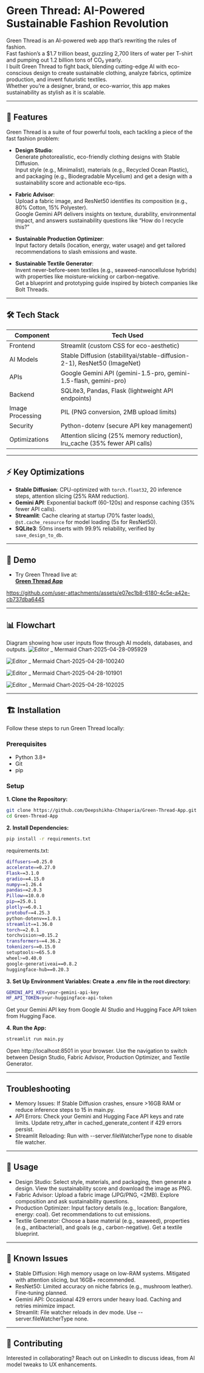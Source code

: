 
# Green Thread: AI-Powered Sustainable Fashion Revolution

Green Thread is an AI-powered web app that’s rewriting the rules of fashion.  
Fast fashion’s a $1.7 trillion beast, guzzling 2,700 liters of water per T-shirt and pumping out 1.2 billion tons of CO₂ yearly.  
I built Green Thread to fight back, blending cutting-edge AI with eco-conscious design to create sustainable clothing, analyze fabrics, optimize production, and invent futuristic textiles.  
Whether you’re a designer, brand, or eco-warrior, this app makes sustainability as stylish as it is scalable.

---

## 🚀 Features

Green Thread is a suite of four powerful tools, each tackling a piece of the fast fashion problem:

- **Design Studio**:  
  Generate photorealistic, eco-friendly clothing designs with Stable Diffusion.  
  Input style (e.g., Minimalist), materials (e.g., Recycled Ocean Plastic), and packaging (e.g., Biodegradable Mycelium) and get a design with a sustainability score and actionable eco-tips.

- **Fabric Advisor**:  
  Upload a fabric image, and ResNet50 identifies its composition (e.g., 80% Cotton, 15% Polyester).  
  Google Gemini API delivers insights on texture, durability, environmental impact, and answers sustainability questions like “How do I recycle this?”

- **Sustainable Production Optimizer**:  
  Input factory details (location, energy, water usage) and get tailored recommendations to slash emissions and waste.

- **Sustainable Textile Generator**:  
  Invent never-before-seen textiles (e.g., seaweed-nanocellulose hybrids) with properties like moisture-wicking or carbon-negative.  
  Get a blueprint and prototyping guide inspired by biotech companies like Bolt Threads.

---

## 🛠 Tech Stack

| Component          | Tech Used |
| ------------------ | --------- |
| Frontend           | Streamlit (custom CSS for eco-aesthetic) |
| AI Models          | Stable Diffusion (stabilityai/stable-diffusion-2-1), ResNet50 (ImageNet) |
| APIs               | Google Gemini API (gemini-1.5-pro, gemini-1.5-flash, gemini-pro) |
| Backend            | SQLite3, Pandas, Flask (lightweight API endpoints) |
| Image Processing   | PIL (PNG conversion, 2MB upload limits) |
| Security           | Python-dotenv (secure API key management) |
| Optimizations      | Attention slicing (25% memory reduction), lru_cache (35% fewer API calls) |

---

## ⚡ Key Optimizations

- **Stable Diffusion**: CPU-optimized with `torch.float32`, 20 inference steps, attention slicing (25% RAM reduction).
- **Gemini API**: Exponential backoff (60-120s) and response caching (35% fewer API calls).
- **Streamlit**: Cache clearing at startup (70% faster loads), `@st.cache_resource` for model loading (5s for ResNet50).
- **SQLite3**: 50ms inserts with 99.9% reliability, verified by `save_design_to_db`.

---

## 🎥 Demo

- Try Green Thread live at:  
  **[Green Thread App](https://green-thread-app.streamlit.app/)**


https://github.com/user-attachments/assets/e07ec1b8-6180-4c5e-a42e-cb737dba6445

---

## 📊 Flowchart

Diagram showing how user inputs flow through AI models, databases, and outputs. 
![Editor _ Mermaid Chart-2025-04-28-095929](https://github.com/user-attachments/assets/af6adc7b-bce0-4120-8b04-ef89083fabca)

![Editor _ Mermaid Chart-2025-04-28-100240](https://github.com/user-attachments/assets/1fb36d42-71ac-4d32-8a55-f0d41ceaac49)

![Editor _ Mermaid Chart-2025-04-28-101901](https://github.com/user-attachments/assets/2fb32561-3230-496e-83e6-1bcff61dad7f)

![Editor _ Mermaid Chart-2025-04-28-102025](https://github.com/user-attachments/assets/340b6ab9-78cc-4867-a727-cb19fe3adcb7)

---

## 🏗 Installation

Follow these steps to run Green Thread locally:

### Prerequisites

- Python 3.8+
- Git
- pip

### Setup

**1. Clone the Repository:**

```bash
git clone https://github.com/Deepshikha-Chhaperia/Green-Thread-App.git
cd Green-Thread-App
```

**2. Install Dependencies:**
```bash
pip install -r requirements.txt
```

requirements.txt:
```bash
diffusers==0.25.0
accelerate==0.27.0
Flask==3.1.0
gradio==4.15.0
numpy==1.26.4
pandas==2.0.3
Pillow==10.0.0
pip==25.0.1
plotly==6.0.1
protobuf==4.25.3
python-dotenv==1.0.1
streamlit==1.36.0
torch==2.0.1
torchvision>=0.15.2
transformers==4.36.2
tokenizers==0.15.0
setuptools>=65.5.0
wheel>=0.40.0
google-generativeai==0.8.2
huggingface-hub==0.20.3
```

**3. Set Up Environment Variables: Create a .env file in the root directory:**
```bash
GEMINI_API_KEY=your-gemini-api-key
HF_API_TOKEN=your-huggingface-api-token
```
Get your Gemini API key from Google AI Studio and Hugging Face API token from Hugging Face.

**4. Run the App:**
```bash
streamlit run main.py
```
Open http://localhost:8501 in your browser. Use the navigation to switch between Design Studio, Fabric Advisor, Production Optimizer, and Textile Generator.

---
## Troubleshooting
- Memory Issues: If Stable Diffusion crashes, ensure >16GB RAM or reduce inference steps to 15 in main.py.
- API Errors: Check your Gemini and Hugging Face API keys and rate limits. Update retry_after in cached_generate_content if 429 errors persist.
- Streamlit Reloading: Run with --server.fileWatcherType none to disable file watcher.

---
## 🔧 Usage
- Design Studio: Select style, materials, and packaging, then generate a design. View the sustainability score and download the image as PNG.
- Fabric Advisor: Upload a fabric image (JPG/PNG, <2MB). Explore composition and ask sustainability questions.
- Production Optimizer: Input factory details (e.g., location: Bangalore, energy: coal). Get recommendations to cut emissions.
- Textile Generator: Choose a base material (e.g., seaweed), properties (e.g., antibacterial), and goals (e.g., carbon-negative). Get a textile blueprint.

---
## 🐛 Known Issues
- Stable Diffusion: High memory usage on low-RAM systems. Mitigated with attention slicing, but 16GB+ recommended.
- ResNet50: Limited accuracy on niche fabrics (e.g., mushroom leather). Fine-tuning planned.
- Gemini API: Occasional 429 errors under heavy load. Caching and retries minimize impact.
- Streamlit: File watcher reloads in dev mode. Use --server.fileWatcherType none.

---
## 📝 Contributing
Interested in collaborating? Reach out on LinkedIn to discuss ideas, from AI model tweaks to UX enhancements. 
